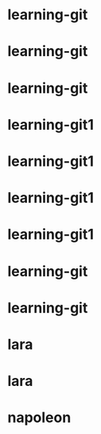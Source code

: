 # learning-git
# learning-git
# learning-git
# learning-git1
# learning-git1
# learning-git1
# learning-git1
# learning-git
# learning-git
# lara
# lara
# napoleon
